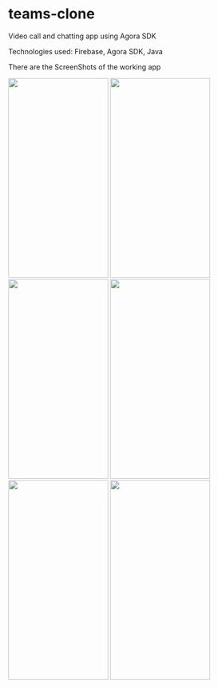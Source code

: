 # teams-clone
Video call and chatting app using Agora SDK 

Technologies used: Firebase, Agora SDK, Java 

There are the ScreenShots of the working app


<img src="https://user-images.githubusercontent.com/64188532/125937589-00cc43f6-8122-48ab-8efc-66a203c8f9c8.jpeg" width="200" height="400">
<img src="https://user-images.githubusercontent.com/64188532/125937648-0aa102ae-c88d-4a14-9047-58f22e53c417.jpeg" width="200" height="400">
<img src="https://user-images.githubusercontent.com/64188532/125937657-c7892757-fb67-4b7f-8b9b-88daa22ed18e.jpeg" width="200" height="400">
<img src="https://user-images.githubusercontent.com/64188532/125937669-407d56c3-5b58-470f-a616-85ec639b3b3c.jpeg" width="200" height="400">
<img src="https://user-images.githubusercontent.com/64188532/125937675-483e82b8-5cb2-4d79-b13d-1178c382783d.jpeg" width="200" height="400">
<img src="https://user-images.githubusercontent.com/64188532/125937685-42861e6d-bd6a-481d-9adf-88c0990a072f.jpeg" width="200" height="400">
